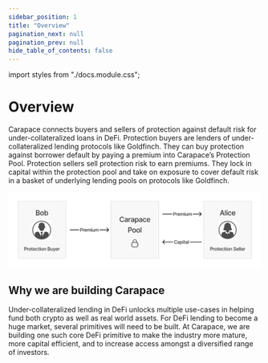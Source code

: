 ```yaml
---
sidebar_position: 1
title: "Overview"
pagination_next: null
pagination_prev: null
hide_table_of_contents: false
---
```


import styles from "./docs.module.css";

# Overview

Carapace connects buyers and sellers of protection against default risk for under-collateralized loans in DeFi. Protection buyers are lenders of under-collateralized lending protocols like Goldfinch. They can buy protection against borrower default by paying a premium into Carapace’s Protection Pool. Protection sellers sell protection risk to earn premiums. They lock in capital within the protection pool and take on exposure to cover default risk in a basket of underlying lending pools on protocols like Goldfinch.

![plot](../src/assets/abstract-1.png)

## Why we are building Carapace

Under-collateralized lending in DeFi unlocks multiple use-cases in helping fund both crypto as well as real world assets. For DeFi lending to become a huge market, several primitives will need to be built. At Carapace, we are building one such core DeFi primitive to make the industry more mature, more capital efficient, and to increase access amongst a diversified range of investors.
